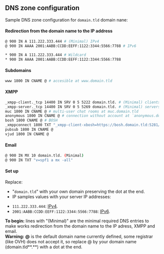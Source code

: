 ## DNS zone configuration

Sample DNS zone configuration for `domain.tld` domain nane:

#### Redirection from the domain name to the IP address
```bash
@ 900 IN A 111.222.333.444 # (Minimal) IPv4
@ 900 IN AAAA 2001:AABB:CCDD:EEFF:1122:3344:5566:7788 # IPv6

* 900 IN A 111.222.333.444 # Wildcard
* 900 IN AAAA 2001:AABB:CCDD:EEFF:1122:3344:5566:7788
```

#### Subdomains
```bash
www 1800 IN CNAME @ # accesible at www.domain.tld
```

#### XMPP
```bash
_xmpp-client._tcp 14400 IN SRV 0 5 5222 domain.tld. # (Minimal) clients connection
_xmpp-server._tcp 14400 IN SRV 0 5 5269 domain.tld. # (Minimal) servers connection
muc 1800 IN CNAME @ # multi-user chat rooms at muc.domain.tld
anonymous 1800 IN CNAME @ # connection without account at `anonymous.domain.tld`
bosh 1800 CNAME @ # BOSH
_xmppconnect 1800 TXT "_xmpp-client-xbosh=https://bosh.domain.tld:5281/http-bind"
pubsub 1800 IN CNAME @
vjud 1800 IN CNAME @
```

#### Email
```bash
@ 900 IN MX 10 domain.tld. (Minimal)
@ 900 IN TXT "v=spf1 a mx -all"
```

#### Set up
Replace:
- "`domain.tld`" with your own domain preserving the dot at the end.
-  IP samples values with your server IP addresses:
 * `111.222.333.444`: [IPv4](http://ip.yunohost.org/).
 * `2001:AABB:CCDD:EEFF:1122:3344:5566:7788`: [IPv6](http://ip6.yunohost.org/).

<div class="alert alert-info"><b>To begin:</b> lines with "(Minimal)" are the minimal required DNS entries to make works redirection from the domain name to the IP adress, XMPP and email.</div>

<div class="alert alert-warning"><b>Warning:</b> <b>@</b> is the default domain name currently defined, some registrar (like OVH) does not accept it, so replace @ by your domain name (domain.tld**.**) with a dot at the end.</div>
